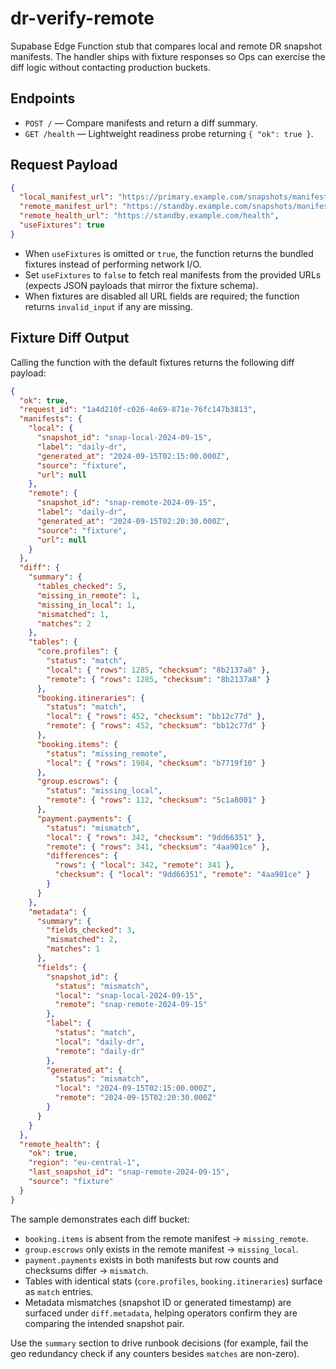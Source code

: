 # dr-verify-remote

Supabase Edge Function stub that compares local and remote DR snapshot manifests. The handler ships with fixture responses so Ops can exercise the diff logic without contacting production buckets.

## Endpoints

- `POST /` — Compare manifests and return a diff summary.
- `GET /health` — Lightweight readiness probe returning `{ "ok": true }`.

## Request Payload

```json
{
  "local_manifest_url": "https://primary.example.com/snapshots/manifest.json",
  "remote_manifest_url": "https://standby.example.com/snapshots/manifest.json",
  "remote_health_url": "https://standby.example.com/health",
  "useFixtures": true
}
```

- When `useFixtures` is omitted or `true`, the function returns the bundled fixtures instead of performing network I/O.
- Set `useFixtures` to `false` to fetch real manifests from the provided URLs (expects JSON payloads that mirror the fixture schema).
- When fixtures are disabled all URL fields are required; the function returns `invalid_input` if any are missing.

## Fixture Diff Output

Calling the function with the default fixtures returns the following diff payload:

```json
{
  "ok": true,
  "request_id": "1a4d210f-c026-4e69-871e-76fc147b3813",
  "manifests": {
    "local": {
      "snapshot_id": "snap-local-2024-09-15",
      "label": "daily-dr",
      "generated_at": "2024-09-15T02:15:00.000Z",
      "source": "fixture",
      "url": null
    },
    "remote": {
      "snapshot_id": "snap-remote-2024-09-15",
      "label": "daily-dr",
      "generated_at": "2024-09-15T02:20:30.000Z",
      "source": "fixture",
      "url": null
    }
  },
  "diff": {
    "summary": {
      "tables_checked": 5,
      "missing_in_remote": 1,
      "missing_in_local": 1,
      "mismatched": 1,
      "matches": 2
    },
    "tables": {
      "core.profiles": {
        "status": "match",
        "local": { "rows": 1285, "checksum": "8b2137a8" },
        "remote": { "rows": 1285, "checksum": "8b2137a8" }
      },
      "booking.itineraries": {
        "status": "match",
        "local": { "rows": 452, "checksum": "bb12c77d" },
        "remote": { "rows": 452, "checksum": "bb12c77d" }
      },
      "booking.items": {
        "status": "missing_remote",
        "local": { "rows": 1984, "checksum": "b7719f10" }
      },
      "group.escrows": {
        "status": "missing_local",
        "remote": { "rows": 112, "checksum": "5c1a8001" }
      },
      "payment.payments": {
        "status": "mismatch",
        "local": { "rows": 342, "checksum": "9dd66351" },
        "remote": { "rows": 341, "checksum": "4aa901ce" },
        "differences": {
          "rows": { "local": 342, "remote": 341 },
          "checksum": { "local": "9dd66351", "remote": "4aa901ce" }
        }
      }
    },
    "metadata": {
      "summary": {
        "fields_checked": 3,
        "mismatched": 2,
        "matches": 1
      },
      "fields": {
        "snapshot_id": {
          "status": "mismatch",
          "local": "snap-local-2024-09-15",
          "remote": "snap-remote-2024-09-15"
        },
        "label": {
          "status": "match",
          "local": "daily-dr",
          "remote": "daily-dr"
        },
        "generated_at": {
          "status": "mismatch",
          "local": "2024-09-15T02:15:00.000Z",
          "remote": "2024-09-15T02:20:30.000Z"
        }
      }
    }
  },
  "remote_health": {
    "ok": true,
    "region": "eu-central-1",
    "last_snapshot_id": "snap-remote-2024-09-15",
    "source": "fixture"
  }
}
```

The sample demonstrates each diff bucket:

- `booking.items` is absent from the remote manifest → `missing_remote`.
- `group.escrows` only exists in the remote manifest → `missing_local`.
- `payment.payments` exists in both manifests but row counts and checksums differ → `mismatch`.
- Tables with identical stats (`core.profiles`, `booking.itineraries`) surface as `match` entries.
- Metadata mismatches (snapshot ID or generated timestamp) are surfaced under `diff.metadata`, helping operators confirm they are comparing the intended snapshot pair.

Use the `summary` section to drive runbook decisions (for example, fail the geo redundancy check if any counters besides `matches` are non-zero).
